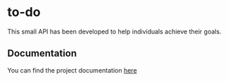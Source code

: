 # to-do
This small API has been developed to help individuals achieve their goals.

## Documentation


You can find the project documentation [here](https://nortetryeno.github.io/to-do/docs/index.html)
